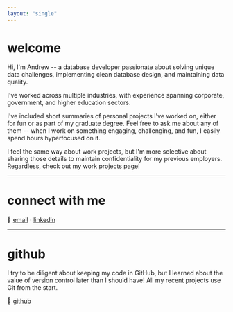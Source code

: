 ```yaml
---
layout: "single"
---
```


# welcome

Hi, I'm Andrew -- a database developer passionate about solving unique data challenges, implementing clean database design, and maintaining data quality.

I've worked across multiple industries, with experience spanning corporate, government, and higher education sectors.

I've included short summaries of personal projects I've worked on, either for fun or as part of my graduate degree. Feel free to ask me about any of them -- when I work on something engaging, challenging, and fun, I easily spend hours hyperfocused on it.

I feel the same way about work projects, but I'm more selective about sharing those details to maintain confidentiality for my previous employers. Regardless, check out my work projects page!

---

# connect with me

🔗 [email](mailto:andrew@andrewjacobson.dev) · [linkedin](https://linkedin.com/in/a-jacobson)

---

# github

I try to be diligent about keeping my code in GitHub, but I learned about the value of version control later than I should have! All my recent projects use Git from the start.

🔗 [github](https://github.com/andrew-data-dev)